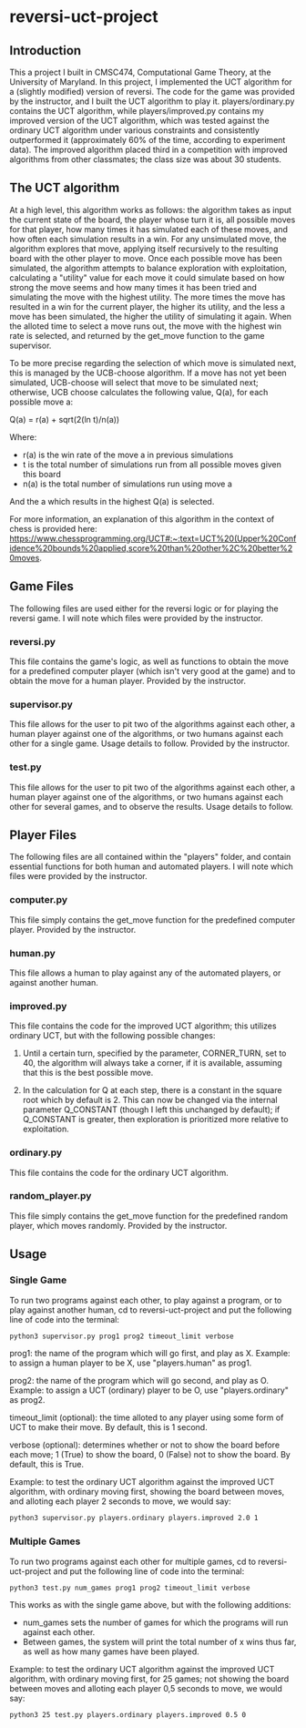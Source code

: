 # reversi-uct-project

## Introduction
This a project I built in CMSC474, Computational Game Theory, at the University of Maryland. In this project, I implemented the UCT algorithm for a (slightly modified) version of reversi. The code for the game was provided by the instructor, and I built the UCT algorithm to play it. players/ordinary.py contains the UCT algorithm, while players/improved.py contains my improved version of the UCT algorithm, which was tested against the ordinary UCT algorithm under various constraints and consistently outperformed it (approximately 60% of the time, according to experiment data). The improved algorithm placed third in a competition with improved algorithms from other classmates; the class size was about 30 students.

## The UCT algorithm
At a high level, this algorithm works as follows: the algorithm takes as input the current state of the board, the player whose turn it is, all possible moves for that player, how many times it has simulated each of these moves, and how often each simulation results in a win. For any unsimulated move, the algorithm explores that move, applying itself recursively to the resulting board with the other player to move. Once each possible move has been simulated, the algorithm attempts to balance exploration with exploitation, calculating a "utility" value for each move it could simulate based on how strong the move seems and how many times it has been tried and simulating the move with the highest utility. The more times the move has resulted in a win for the current player, the higher its utility, and the less a move has been simulated, the higher the utility of simulating it again. When the alloted time to select a move runs out, the move with the highest win rate is selected, and returned by the get_move function to the game supervisor. 

To be more precise regarding the selection of which move is simulated next, this is managed by the UCB-choose algorithm. If a move has not yet been simulated, UCB-choose will select that move to be simulated next; otherwise, UCB choose calculates the following value, Q(a), for each possible move a:

Q(a) = r(a) + sqrt(2(ln t)/n(a))

Where:

- r(a) is the win rate of the move a in previous simulations
- t is the total number of simulations run from all possible moves given this board
- n(a) is the total number of simulations run using move a

And the a which results in the highest Q(a) is selected.

For more information, an explanation of this algorithm in the context of chess is provided here: https://www.chessprogramming.org/UCT#:~:text=UCT%20(Upper%20Confidence%20bounds%20applied,score%20than%20other%2C%20better%20moves.

## Game Files
The following files are used either for the reversi logic or for playing the reversi game. I will note which files were provided by the instructor. 

### reversi.py
This file contains the game's logic, as well as functions to obtain the move for a predefined computer player (which isn't very good at the game) and to obtain the move for a human player. Provided by the instructor.

### supervisor.py
This file allows for the user to pit two of the algorithms against each other, a human player against one of the algorithms, or two humans against each other for a single game. Usage details to follow. Provided by the instructor.

### test.py 
This file allows for the user to pit two of the algorithms against each other, a human player against one of the algorithms, or two humans against each other for several games, and to observe the results. Usage details to follow.

## Player Files
The following files are all contained within the "players" folder, and contain essential functions for both human and automated players. I will note which files were provided by the instructor.

### computer.py
This file simply contains the get_move function for the predefined computer player. Provided by the instructor.

### human.py
This file allows a human to play against any of the automated players, or against another human.

### improved.py 
This file contains the code for the improved UCT algorithm; this utilizes ordinary UCT, but with the following possible changes:

1. Until a certain turn, specified by the parameter, CORNER_TURN, set to 40, the algorithm will always take a corner, if it is available, assuming that this is the best possible move.

2. In the calculation for Q at each step, there is a constant in the square root which by default is 2. This can now be changed via the internal parameter Q_CONSTANT (though I left this unchanged by default); if Q_CONSTANT is greater, then exploration is prioritized more relative to exploitation.

### ordinary.py
This file contains the code for the ordinary UCT algorithm.

### random_player.py
This file simply contains the get_move function for the predefined random player, which moves randomly. Provided by the instructor.

## Usage

### Single Game 
To run two programs against each other, to play against a program, or to play against another human, cd to reversi-uct-project and put the following line of code into the terminal:

```bash
python3 supervisor.py prog1 prog2 timeout_limit verbose
```

prog1: the name of the program which will go first, and play as X. Example: to assign a human player to be X, use "players.human" as prog1.

prog2: the name of the program which will go second, and play as O. Example: to assign a UCT (ordinary) player to be O, use "players.ordinary" as prog2.

timeout_limit (optional): the time alloted to any player using some form of UCT to make their move. By default, this is 1 second.

verbose (optional): determines whether or not to show the board before each move; 1 (True) to show the board, 0 (False) not to show the board. By default, this is True.

Example: to test the ordinary UCT algorithm against the improved UCT algorithm, with ordinary moving first, showing the board between moves, and alloting each player 2 seconds to move, we would say:

```bash
python3 supervisor.py players.ordinary players.improved 2.0 1
```

### Multiple Games
To run two programs against each other for multiple games, cd to reversi-uct-project and put the following line of code into the terminal:

```bash
python3 test.py num_games prog1 prog2 timeout_limit verbose
```

This works as with the single game above, but with the following additions: 

- num_games sets the number of games for which the programs will run against each other.
- Between games, the system will print the total number of x wins thus far, as well as how many games have been played.

Example: to test the ordinary UCT algorithm against the improved UCT algorithm, with ordinary moving first, for 25 games; not showing the board between moves and alloting each player 0,5 seconds to move, we would say:

```bash
python3 25 test.py players.ordinary players.improved 0.5 0
```
